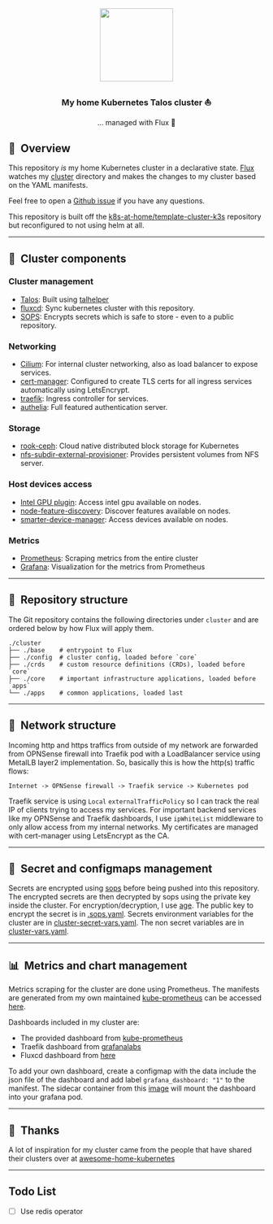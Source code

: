 <div align="center">

<img src="https://camo.githubusercontent.com/5b298bf6b0596795602bd771c5bddbb963e83e0f/68747470733a2f2f692e696d6775722e636f6d2f7031527a586a512e706e67" align="center" width="144px" height="144px"/>

### My home Kubernetes Talos cluster :sailboat:

... managed with Flux :robot:

</div>

## :book:&nbsp; Overview

This repository _is_ my home Kubernetes cluster in a declarative state.
[Flux](https://github.com/fluxcd/flux2) watches my [cluster](./cluster/) directory and makes the changes to my cluster based on the YAML manifests.

Feel free to open a [Github issue](https://github.com/budimanjojo/home-cluster/issues/new/choose) if you have any questions.

This repository is built off the [k8s-at-home/template-cluster-k3s](https://github.com/k8s-at-home/template-cluster-k3s) repository but reconfigured to not using helm at all.

---

## :art:&nbsp; Cluster components

### Cluster management

- [Talos](https://www.talos.dev): Built using [talhelper](https://github.com/budimanjojo/talhelper)
- [fluxcd](https://fluxcd.io/): Sync kubernetes cluster with this repository.
- [SOPS](https://toolkit.fluxcd.io/guides/mozilla-sops/): Encrypts secrets which is safe to store - even to a public repository.

### Networking

- [Cilium](https://cilium.io): For internal cluster networking, also as load balancer to expose services.
- [cert-manager](https://cert-manager.io/docs/): Configured to create TLS certs for all ingress services automatically using LetsEncrypt.
- [traefik](https://github.com/traefik/traefik): Ingress controller for services.
- [authelia](https://www.authelia.com/): Full featured authentication server.

### Storage

- [rook-ceph](https://rook.io): Cloud native distributed block storage for Kubernetes
- [nfs-subdir-external-provisioner](https://github.com/kubernetes-sigs/nfs-subdir-external-provisioner): Provides persistent volumes from NFS server.

### Host devices access

- [Intel GPU plugin](https://github.com/intel/intel-device-plugins-for-kubernetes): Access intel gpu available on nodes.
- [node-feature-discovery](https://github.com/kubernetes-sigs/node-feature-discovery): Discover features available on nodes.
- [smarter-device-manager](https://gitlab.com/arm-research/smarter/smarter-device-manager): Access devices available on nodes.

### Metrics

- [Prometheus](https://prometheus.io/): Scraping metrics from the entire cluster
- [Grafana](https://grafana.com): Visualization for the metrics from Prometheus

---

## :open_file_folder:&nbsp; Repository structure

The Git repository contains the following directories under `cluster` and are ordered below by how Flux will apply them.

```
./cluster
├── ./base    # entrypoint to Flux
├── ./config  # cluster config, loaded before `core`
├── ./crds    # custom resource definitions (CRDs), loaded before `core`
├── ./core    # important infrastructure applications, loaded before `apps`
└── ./apps    # common applications, loaded last
```

---

## :satellite:&nbsp; Network structure

Incoming http and https traffics from outside of my network are forwarded from OPNSense firewall into Traefik pod with a LoadBalancer service using MetalLB layer2 implementation.
So, basically this is how the http(s) traffic flows:
```
Internet -> OPNSense firewall -> Traefik service -> Kubernetes pod
```
Traefik service is using `Local` `externalTrafficPolicy` so I can track the real IP of clients trying to access my services.
For important backend services like my OPNSense and Traefik dashboards, I use `ipWhiteList` middleware to only allow access from my internal networks.
My certificates are managed with cert-manager using LetsEncrypt as the CA.

---

## :lock_with_ink_pen:&nbsp; Secret and configmaps management

Secrets are encrypted using [sops](https://github.com/mozilla/sops) before being pushed into this repository.
The encrypted secrets are then decrypted by sops using the private key inside the cluster.
For encryption/decryption, I use [age](https://github.com/FiloSottile/age).
The public key to encrypt the secret is in [.sops.yaml](.sops.yaml).
Secrets environment variables for the cluster are in [cluster-secret-vars.yaml](.cluster/base/cluster-secret-vars.yaml).
The non secret variables are in [cluster-vars.yaml](.cluster/base/cluster-vars.yaml).

---

## :bar_chart:&nbsp; Metrics and chart management

Metrics scraping for the cluster are done using Prometheus.
The manifests are generated from my own maintained [kube-prometheus](https://github.com/prometheus-operator/kube-prometheus) can be accessed [here](https://github.com/budimanjojo/kube-prometheus).

Dashboards included in my cluster are:

- The provided dashboard from [kube-prometheus](https://github.com/prometheus-operator/kube-prometheus)
- Traefik dashboard from [grafanalabs](https://grafana.com/grafana/dashboards/12250)
- Fluxcd dashboard from [here](https://github.com/fluxcd/flux2/tree/main/manifests/monitoring/grafana/dashboards)

To add your own dashboard, create a configmap with the data include the json file of the dashboard and add label `grafana_dashboard: "1"` to the manifest.
The sidecar container from this [image](https://github.com/kiwigrid/k8s-sidecar) will mount the dashboard into your grafana pod.

---

## :handshake:&nbsp; Thanks

A lot of inspiration for my cluster came from the people that have shared their clusters over at [awesome-home-kubernetes](https://github.com/k8s-at-home/awesome-home-kubernetes)

---

## Todo List

- [ ] Use redis operator
